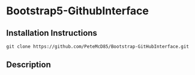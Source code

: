 
# Bootstrap5-GithubInterface

## Installation Instructions
`git clone https://github.com/PeteMcD85/Bootstrap-GitHubInterface.git`

## Description 


